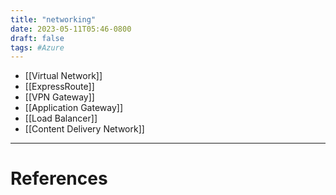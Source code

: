 ```yaml
---
title: "networking"
date: 2023-05-11T05:46-0800
draft: false
tags: #Azure
---
```


- [[Virtual Network]]
- [[ExpressRoute]]
- [[VPN Gateway]]
- [[Application Gateway]]
- [[Load Balancer]]
- [[Content Delivery Network]]

---
# References
